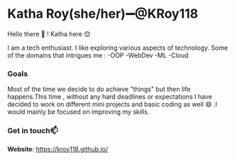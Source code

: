 # Katha Roy(she/her):heavy_minus_sign:@KRoy118

Hello there 👋 ! Katha here :blush:

I am a tech enthusiast. I like exploring various aspects of technology.
Some of the domains that intrigues me :
-OOP
-WebDev
-ML
-Cloud

### Goals

Most of the time we decide to do achieve "things" but then life happens.This time , without any hard deadlines or expectations I have decided to work on different mini projects and basic coding as well :smile: .I would mainly be focused on improving my skills.

### Get in touch:mailbox:

**Website**: https://kroy118.github.io/


